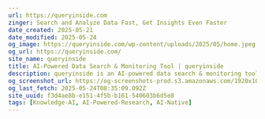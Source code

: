 ```yaml
---
url: https://queryinside.com
zinger: Search and Analyze Data Fast, Get Insights Even Faster
date_created: 2025-05-21
date_modified: 2025-05-24
og_image: https://queryinside.com/wp-content/uploads/2025/05/home.jpeg
og_url: https://queryinside.com/
site_name: queryinside
title: AI-Powered Data Search & Monitoring Tool | queryinside
description: queryinside is an AI-powered data search & monitoring tool that offers semantic, hybrid, and keyword-based search with real-time log analysis, alerts, and insights.
og_screenshot_url: https://og-screenshots-prod.s3.amazonaws.com/1920x1080/80/false/7e07cf3a81cef694939868121a9c33d13dbe3bde0731f2da2c92dc0de2a2329f.jpeg
og_last_fetch: 2025-05-24T08:35:09.092Z
site_uuid: f3d4ae8b-e151-4f5b-b161-540603b6d5e8
tags: [Knowledge-AI, AI-Powered-Research, AI-Native]
---
```


